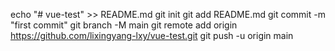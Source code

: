 echo "# vue-test" >> README.md
git init
git add README.md
git commit -m "first commit"
git branch -M main
git remote add origin https://github.com/lixingyang-lxy/vue-test.git
git push -u origin main
